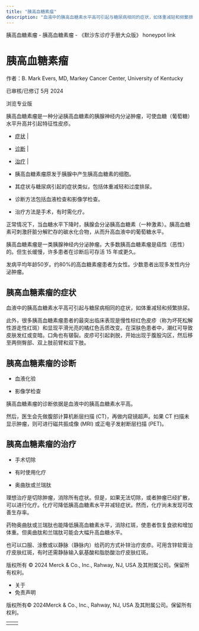 ```yaml
---
title: "胰高血糖素瘤"
description: "血液中的胰高血糖素水平高可引起与糖尿病相同的症状，如体重减轻和频繁排尿。"
---
```


﻿胰高血糖素瘤 \- 胰高血糖素瘤 \- 《默沙东诊疗手册大众版》 honeypot link

# 胰高血糖素瘤

作者：B. Mark Evers, MD, Markey Cancer Center, University of Kentucky

已审核/已修订 5月 2024

浏览专业版

胰高血糖素瘤是一种分泌胰高血糖素的胰腺神经内分泌肿瘤，可使血糖（葡萄糖）水平升高并引起特征性皮疹。

- [症状](#症状_v26291592_zh) \|
- [诊断](#诊断_v26291598_zh) \|
- [治疗](#治疗_v26291610_zh) \|

- 胰高血糖素瘤原发于胰腺中产生胰高血糖素的细胞。

- 其症状与糖尿病引起的症状类似，包括体重减轻和过度排尿。

- 诊断方法包括血液检查和影像学检查。

- 治疗方法是手术，有时需化疗。


正常情况下，当血糖水平下降时，胰腺会分泌胰高血糖素（一种激素）。胰高血糖素可刺激肝脏分解贮存的碳水化合物，从而升高血液中的葡萄糖水平。

胰高血糖素瘤是一类胰腺神经内分泌肿瘤。大多数胰高血糖素瘤是癌性（恶性）的。但生长缓慢，许多患者在诊断后可存活 15 年或更久。

发病平均年龄50岁。约80%的高血糖素瘤患者为女性。少数患者出现多发性内分泌肿瘤。

## 胰高血糖素瘤的症状

血液中的胰高血糖素水平高可引起与糖尿病相同的症状，如体重减轻和频繁排尿。

此外，很多胰高血糖素瘤患者的最突出临床表现是慢性棕红色皮疹（称为坏死松解性游走性红斑）和显现平滑光亮的橘红色舌质改变。在深肤色患者中，潮红可导致皮肤发红或变暗。口角也有皲裂。皮疹可引起剥脱，开始出现于腹股沟区，然后移至两侧臀部、双上肢前臂和双下肢。

## 胰高血糖素瘤的诊断

- 血液化验

- 影像学检查


胰高血糖素瘤的诊断依据是血液中的胰高血糖素水平高。

然后，医生会先做腹部计算机断层扫描 (CT)，再做内窥镜超声。如果 CT 扫描未显示肿瘤，则可进行磁共振成像 (MRI) 或正电子发射断层扫描 (PET)。

## 胰高血糖素瘤的治疗

- 手术切除

- 有时使用化疗

- 奥曲肽或兰瑞肽


理想治疗是切除肿瘤，消除所有症状。但是，如果无法切除，或者肿瘤已经扩散，可以进行化疗。化疗可降低胰高血糖素水平并减轻症状。然而，化疗尚未发现可改善生存率。

药物奥曲肽或兰瑞肽也能降低胰高血糖素水平，消除红斑，使患者恢复食欲和增加体重。但奥曲肽和兰瑞肽可能会大幅升高血糖水平。

也可以口服、涂敷或以静脉（静脉内）给药的方式补锌治疗皮疹。可用含锌软膏治疗皮肤红斑，有时还需静脉输入氨基酸和脂肪酸治疗皮肤红斑。



版权所有 © 2024
Merck & Co., Inc., Rahway, NJ, USA 及其附属公司。保留所有权利。

- 关于
- 免责声明

版权所有© 2024Merck & Co., Inc., Rahway, NJ, USA 及其附属公司。保留所有权利。

|     |     |
| --- | --- |
|  |  |